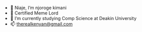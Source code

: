 - 👋 Niaje, I’m njoroge kimani
- 👀 Certified Meme Lord
- 🌱 I’m currently studying Comp Science at Deakin University
- 📫 therealkenyan@gmail.com

<!---
Njoroge2001/Njoroge2001 is a ✨ special ✨ repository because its `README.md` (this file) appears on your GitHub profile.
You can click the Preview link to take a look at your changes.
--->
